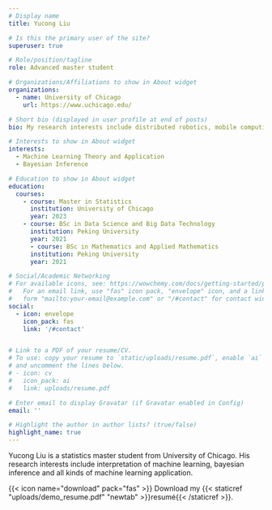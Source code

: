 ```yaml
---
# Display name
title: Yucong Liu

# Is this the primary user of the site?
superuser: true

# Role/position/tagline
role: Advanced master student

# Organizations/Affiliations to show in About widget
organizations:
  - name: University of Chicago
    url: https://www.uchicago.edu/

# Short bio (displayed in user profile at end of posts)
bio: My research interests include distributed robotics, mobile computing and programmable matter.

# Interests to show in About widget
interests:
  - Machine Learning Theory and Application
  - Bayesian Inference

# Education to show in About widget
education:
  courses:
    - course: Master in Statistics
      institution: University of Chicago
      year: 2023
    - course: BSc in Data Science and Big Data Technology
      institution: Peking University
      year: 2021
      - course: BSc in Mathematics and Applied Mathematics
      institution: Peking University
      year: 2021

# Social/Academic Networking
# For available icons, see: https://wowchemy.com/docs/getting-started/page-builder/#icons
#   For an email link, use "fas" icon pack, "envelope" icon, and a link in the
#   form "mailto:your-email@example.com" or "/#contact" for contact widget.
social:
  - icon: envelope
    icon_pack: fas
    link: '/#contact'


# Link to a PDF of your resume/CV.
# To use: copy your resume to `static/uploads/resume.pdf`, enable `ai` icons in `params.toml`,
# and uncomment the lines below.
# - icon: cv
#   icon_pack: ai
#   link: uploads/resume.pdf

# Enter email to display Gravatar (if Gravatar enabled in Config)
email: ''

# Highlight the author in author lists? (true/false)
highlight_name: true
---
```


Yucong Liu is a statistics master student from University of Chicago. His research interests include  interpretation of machine learning, bayesian inference and all kinds of machine learning application.


{{< icon name="download" pack="fas" >}} Download my {{< staticref "uploads/demo_resume.pdf" "newtab" >}}resumé{{< /staticref >}}.
